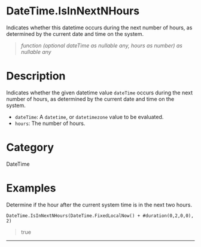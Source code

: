 ﻿# DateTime.IsInNextNHours
Indicates whether this datetime occurs during the next number of hours, as determined by the current date and time on the system.
> _function (optional dateTime as nullable any, hours as number) as nullable any_
# Description 
Indicates whether the given datetime value <code>dateTime</code> occurs during the next number of hours, as determined by the current date and time on the system.
      <ul>
      <li><code>dateTime</code>: A <code>datetime</code>, or <code>datetimezone</code> value to be evaluated.</li>
      <li><code>hours</code>: The number of hours.</li>
      </ul>
# Category 
DateTime
# Examples 
Determine if the hour after the current system time is in the next two hours.
```
DateTime.IsInNextNHours(DateTime.FixedLocalNow() + #duration(0,2,0,0), 2)
```
> true
***
